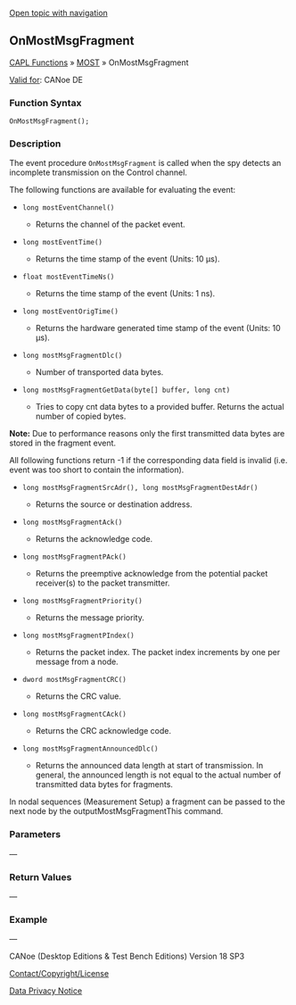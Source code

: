 [Open topic with navigation](../../../../../CANoeDEFamily.htm#Topics/CAPLFunctions/MOST/EventProcedures/CAPLfunctionOnMOSTMsgFragment.md)

## OnMostMsgFragment

[CAPL Functions](../../CAPLfunctions.md) » [MOST](../CAPLfunctionsMOSTOverview.md) » OnMostMsgFragment

[Valid for](../../../Shared/FeatureAvailability.md): CANoe DE

### Function Syntax

```plaintext
OnMostMsgFragment();
```

### Description

The event procedure `OnMostMsgFragment` is called when the spy detects an incomplete transmission on the Control channel.

The following functions are available for evaluating the event:

- `long mostEventChannel()`
  - Returns the channel of the packet event.

- `long mostEventTime()`
  - Returns the time stamp of the event (Units: 10 µs).

- `float mostEventTimeNs()`
  - Returns the time stamp of the event (Units: 1 ns).

- `long mostEventOrigTime()`
  - Returns the hardware generated time stamp of the event (Units: 10 µs).

- `long mostMsgFragmentDlc()`
  - Number of transported data bytes.

- `long mostMsgFragmentGetData(byte[] buffer, long cnt)`
  - Tries to copy cnt data bytes to a provided buffer. Returns the actual number of copied bytes.

**Note:** Due to performance reasons only the first transmitted data bytes are stored in the fragment event.

All following functions return -1 if the corresponding data field is invalid (i.e. event was too short to contain the information).

- `long mostMsgFragmentSrcAdr(), long mostMsgFragmentDestAdr()`
  - Returns the source or destination address.

- `long mostMsgFragmentAck()`
  - Returns the acknowledge code.

- `long mostMsgFragmentPAck()`
  - Returns the preemptive acknowledge from the potential packet receiver(s) to the packet transmitter.

- `long mostMsgFragmentPriority()`
  - Returns the message priority.

- `long mostMsgFragmentPIndex()`
  - Returns the packet index. The packet index increments by one per message from a node.

- `dword mostMsgFragmentCRC()`
  - Returns the CRC value.

- `long mostMsgFragmentCAck()`
  - Returns the CRC acknowledge code.

- `long mostMsgFragmentAnnouncedDlc()`
  - Returns the announced data length at start of transmission. In general, the announced length is not equal to the actual number of transmitted data bytes for fragments.

In nodal sequences (Measurement Setup) a fragment can be passed to the next node by the outputMostMsgFragmentThis command.

### Parameters

—

### Return Values

—

### Example

—

CANoe (Desktop Editions & Test Bench Editions) Version 18 SP3

[Contact/Copyright/License](../../../Shared/ContactCopyrightLicense.md)

[Data Privacy Notice](https://www.vector.com/int/en/company/get-info/privacy-policy/)
